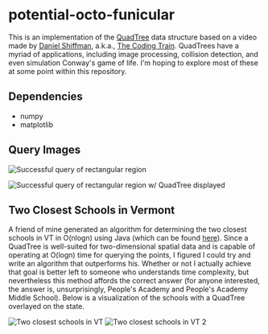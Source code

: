 # potential-octo-funicular

This is an implementation of the [QuadTree](https://en.wikipedia.org/wiki/Quadtree) data structure based on a video made by [Daniel Shiffman](https://shiffman.net/), a.k.a., [The Coding Train](https://thecodingtrain.com/). QuadTrees have a myriad of applications, including image processing, collision detection, and even simulation Conway's game of life. I'm hoping to explore most of these at some point within this repository.

## Dependencies
* numpy
* matplotlib


## Query Images
![Successful query of rectangular region](https://github.com/sdawley1/potential-octo-funicular/blob/main/images/query_success.png?raw=true)

![Successful query of rectangular region w/ QuadTree displayed](https://github.com/sdawley1/potential-octo-funicular/blob/main/images/query_success_outlines.png?raw=true)


## Two Closest Schools in Vermont
A friend of mine generated an algorithm for determining the two closest schools in VT in O(nlogn) using Java (which can be found [here](https://github.com/jamiehax/closest-schools)). Since a QuadTree is well-suited for two-dimensional spatial data and is capable of operating at O(logn) time for querying the points, I figured I could try and write an algorithm that outperforms his. Whether or not I actually achieve that goal is better left to someone who understands time complexity, but nevertheless this method affords the correct answer (for anyone interested, the answer is, unsurprisingly, People's Academy and People's Academy Middle School). Below is a visualization of the schools with a QuadTree overlayed on the state.

![Two closest schools in VT](https://github.com/sdawley1/potential-octo-funicular/blob/main/images/closest_schools.png?raw=true)
![Two closest schools in VT 2](https://github.com/sdawley1/potential-octo-funicular/blob/main/images/closest_schools_zoom.png?raw=true)

